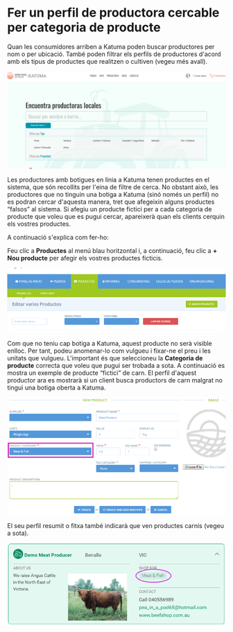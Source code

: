 # Fer un perfil de productora cercable per categoria de producte

Quan les consumidores arriben a Katuma poden buscar productores per nom o per ubicació. També poden filtrar els perfils de productores d'acord amb els tipus de productes que realitzen o cultiven (vegeu més avall).

![](../../.gitbook/assets/encuentraproductoras.png)

Les productores amb botigues en línia a Katuma tenen productes en el sistema, que són recollits per l'eina de filtre de cerca. No obstant això, les productores que no tinguin una botiga a Katuma (sinó només un perfil) no es podran cercar d'aquesta manera, tret que afegeixin alguns productes “falsos” al sistema. Si afegiu un producte fictici per a cada categoria de producte que voleu que es pugui cercar, apareixerà quan els clients cerquin els vostres productes.

A continuació s'explica com fer-ho:

Feu clic a **Productes** al menú blau horitzontal i, a continuació, feu clic a **+ Nou producte** per afegir els vostres productes ficticis.

![](../../.gitbook/assets/nuevoproducto.png)

Com que no teniu cap botiga a Katuma, aquest producte no serà visible enlloc. Per tant, podeu anomenar-lo com vulgueu i fixar-ne el preu i les unitats que vulgueu. L'important és que seleccioneu la **Categoria de producte** correcta que voleu que pugui ser trobada a sota. A continuació es mostra un exemple de producte “fictici” de carn. El perfil d'aquest productor ara es mostrarà si un client busca productors de carn malgrat no tingui una botiga oberta a Katuma.

![](<../../.gitbook/assets/imatge (8).png>)

El seu perfil resumit o fitxa també indicarà que ven productes carnis (vegeu a sota).

![](<../../.gitbook/assets/imatge (42).png>)

\
&#x20;

